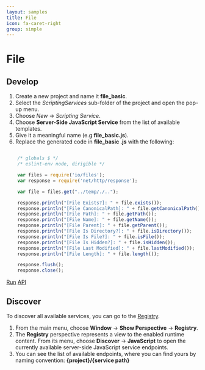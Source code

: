 ```yaml
---
layout: samples
title: File
icon: fa-caret-right
group: simple
---
```


File
===

Develop
--

1. Create a new project and name it **file_basic**.
2. Select the *ScriptingServices* sub-folder of the project and open the pop-up menu.
3. Choose *New* -> *Scripting Service*.
4. Choose **Server-Side JavaScript Service** from the list of available templates.
5. Give it a meaningful name (e.g **file_basic.js**).
6. Replace the generated code in **file_basic .js** with the following:

```javascript

	/* globals $ */
	/* eslint-env node, dirigible */

	var files = require('io/files');
	var response = require('net/http/response');

	var file = files.get("../temp/./..");

	response.println("[File Exists?]: " + file.exists());
	response.println("[File CanonicalPath]: " + file.getCanonicalPath());
	response.println("[File Path]: " + file.getPath());
	response.println("[File Name]: " + file.getName());
	response.println("[File Parent]: " + file.getParent());
	response.println("[File Is Directory?]: " + file.isDirectory());
	response.println("[File Is File?]: " + file.isFile());
	response.println("[File Is Hidden?]: " + file.isHidden());
	response.println("[File Last Modified]: " + file.lastModified());
	response.println("[File Length]: " + file.length());

	response.flush();
	response.close();

```

<div class="btn-toolbar pull-right">
	<a class="btn btn-warning" href="http://dirigible.eclipse.org/services/ui/anonymous.html?git=https://github.com/dirigiblelabs/sample_io_file_basic.git">Run</a>
	<a class="btn btn-info" href="http://www.dirigible.io/api/file.html">API</a>
</div>

Discover
--
To discover all available services, you can go to the [Registry](../help/registry.html).

1. From the main menu, choose **Window** -> **Show Perspective** -> **Registry**.
2. The **Registry** perspective represents a view to the enabled runtime content. From its menu, choose **Discover** -> **JavaScript** to open the currently available server-side JavaScript service endpoints.
3. You can see the list of available endpoints, where you can find yours by naming convention: **{project}/{service path}**

